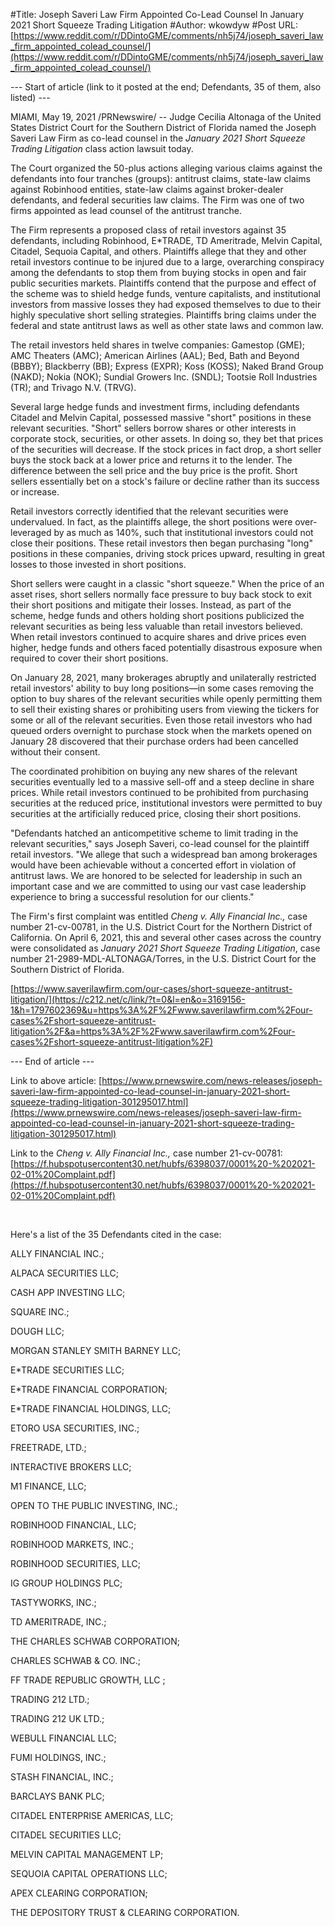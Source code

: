 #Title: Joseph Saveri Law Firm Appointed Co-Lead Counsel In January 2021 Short Squeeze Trading Litigation
#Author: wkowdyw
#Post URL: [https://www.reddit.com/r/DDintoGME/comments/nh5j74/joseph_saveri_law_firm_appointed_colead_counsel/](https://www.reddit.com/r/DDintoGME/comments/nh5j74/joseph_saveri_law_firm_appointed_colead_counsel/)


\--- Start of article (link to it posted at the end; Defendants, 35 of them, also listed) ---

MIAMI, May 19, 2021 /PRNewswire/ -- Judge Cecilia Altonaga of the United States District Court for the Southern District of Florida named the Joseph Saveri Law Firm as co-lead counsel in the *January 2021* *Short Squeeze Trading Litigation* class action lawsuit today.

The Court organized the 50-plus actions alleging various claims against the defendants into four tranches (groups): antitrust claims, state-law claims against Robinhood entities, state-law claims against broker-dealer defendants, and federal securities law claims. The Firm was one of two firms appointed as lead counsel of the antitrust tranche.

The Firm represents a proposed class of retail investors against 35 defendants, including Robinhood, E\*TRADE, TD Ameritrade, Melvin Capital, Citadel, Sequoia Capital, and others. Plaintiffs allege that they and other retail investors continue to be injured due to a large, overarching conspiracy among the defendants to stop them from buying stocks in open and fair public securities markets. Plaintiffs contend that the purpose and effect of the scheme was to shield hedge funds, venture capitalists, and institutional investors from massive losses they had exposed themselves to due to their highly speculative short selling strategies. Plaintiffs bring claims under the federal and state antitrust laws as well as other state laws and common law.

The retail investors held shares in twelve companies: Gamestop (GME); AMC Theaters (AMC); American Airlines (AAL); Bed, Bath and Beyond (BBBY); Blackberry (BB); Express (EXPR); Koss (KOSS); Naked Brand Group (NAKD); Nokia (NOK); Sundial Growers Inc. (SNDL); Tootsie Roll Industries (TR); and Trivago N.V. (TRVG).

Several large hedge funds and investment firms, including defendants Citadel and Melvin Capital, possessed massive "short" positions in these relevant securities. "Short" sellers borrow shares or other interests in corporate stock, securities, or other assets. In doing so, they bet that prices of the securities will decrease. If the stock prices in fact drop, a short seller buys the stock back at a lower price and returns it to the lender. The difference between the sell price and the buy price is the profit. Short sellers essentially bet on a stock's failure or decline rather than its success or increase.

Retail investors correctly identified that the relevant securities were undervalued. In fact, as the plaintiffs allege, the short positions were over-leveraged by as much as 140%, such that institutional investors could not close their positions. These retail investors then began purchasing "long" positions in these companies, driving stock prices upward, resulting in great losses to those invested in short positions.

Short sellers were caught in a classic "short squeeze." When the price of an asset rises, short sellers normally face pressure to buy back stock to exit their short positions and mitigate their losses. Instead, as part of the scheme, hedge funds and others holding short positions publicized the relevant securities as being less valuable than retail investors believed. When retail investors continued to acquire shares and drive prices even higher, hedge funds and others faced potentially disastrous exposure when required to cover their short positions.

On January 28, 2021, many brokerages abruptly and unilaterally restricted retail investors' ability to buy long positions—in some cases removing the option to buy shares of the relevant securities while openly permitting them to sell their existing shares or prohibiting users from viewing the tickers for some or all of the relevant securities. Even those retail investors who had queued orders overnight to purchase stock when the markets opened on January 28 discovered that their purchase orders had been cancelled without their consent.

The coordinated prohibition on buying any new shares of the relevant securities eventually led to a massive sell-off and a steep decline in share prices. While retail investors continued to be prohibited from purchasing securities at the reduced price, institutional investors were permitted to buy securities at the artificially reduced price, closing their short positions.

"Defendants hatched an anticompetitive scheme to limit trading in the relevant securities," says Joseph Saveri, co-lead counsel for the plaintiff retail investors. "We allege that such a widespread ban among brokerages would have been achievable without a concerted effort in violation of antitrust laws. We are honored to be selected for leadership in such an important case and we are committed to using our vast case leadership experience to bring a successful resolution for our clients."

The Firm's first complaint was entitled *Cheng v. Ally Financial Inc.,* case number 21-cv-00781, in the U.S. District Court for the Northern District of California. On April 6, 2021, this and several other cases across the country were consolidated as *January 2021* *Short Squeeze Trading Litigation*, case number 21-2989-MDL-ALTONAGA/Torres, in the U.S. District Court for the Southern District of Florida.

[https://www.saverilawfirm.com/our-cases/short-squeeze-antitrust-litigation/](https://c212.net/c/link/?t=0&l=en&o=3169156-1&h=1797602369&u=https%3A%2F%2Fwww.saverilawfirm.com%2Four-cases%2Fshort-squeeze-antitrust-litigation%2F&a=https%3A%2F%2Fwww.saverilawfirm.com%2Four-cases%2Fshort-squeeze-antitrust-litigation%2F)

\--- End of article ---

Link to above article: [https://www.prnewswire.com/news-releases/joseph-saveri-law-firm-appointed-co-lead-counsel-in-january-2021-short-squeeze-trading-litigation-301295017.html](https://www.prnewswire.com/news-releases/joseph-saveri-law-firm-appointed-co-lead-counsel-in-january-2021-short-squeeze-trading-litigation-301295017.html)

Link to the *Cheng v. Ally Financial Inc.,* case number 21-cv-00781: [https://f.hubspotusercontent30.net/hubfs/6398037/0001%20-%202021-02-01%20Complaint.pdf](https://f.hubspotusercontent30.net/hubfs/6398037/0001%20-%202021-02-01%20Complaint.pdf)

&#x200B;

Here's a list of the 35 Defendants cited in the case:

ALLY FINANCIAL INC.;

ALPACA SECURITIES LLC;

CASH APP INVESTING LLC;

SQUARE INC.;

DOUGH LLC;

MORGAN STANLEY SMITH BARNEY LLC;

E\*TRADE SECURITIES LLC;

E\*TRADE FINANCIAL CORPORATION;

E\*TRADE FINANCIAL HOLDINGS, LLC;

ETORO USA SECURITIES, INC.;

FREETRADE, LTD.;

INTERACTIVE BROKERS LLC;

M1 FINANCE, LLC;

OPEN TO THE PUBLIC INVESTING, INC.;

ROBINHOOD FINANCIAL, LLC;

ROBINHOOD MARKETS, INC.;

ROBINHOOD SECURITIES, LLC;

IG GROUP HOLDINGS PLC;

TASTYWORKS, INC.;

TD AMERITRADE, INC.;

THE CHARLES SCHWAB CORPORATION;

CHARLES SCHWAB & CO. INC.;

FF TRADE REPUBLIC GROWTH, LLC ;

TRADING 212 LTD.;

TRADING 212 UK LTD.;

WEBULL FINANCIAL LLC;

FUMI HOLDINGS, INC.;

STASH FINANCIAL, INC.;

BARCLAYS BANK PLC;

CITADEL ENTERPRISE AMERICAS, LLC;

CITADEL SECURITIES LLC;

MELVIN CAPITAL MANAGEMENT LP;

SEQUOIA CAPITAL OPERATIONS LLC;

APEX CLEARING CORPORATION;

THE DEPOSITORY TRUST & CLEARING CORPORATION.